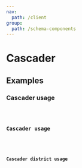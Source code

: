 ```yaml
---
nav:
  path: /client
group:
  path: /schema-components
---
```


# Cascader

## Examples

### Cascader usage 

<code src="./demos/demo1.tsx" />

### Cascader usage 

<code src="./demos/demo2.tsx" />

### Cascader district usage 

<code src="./demos/demo3.tsx" />
